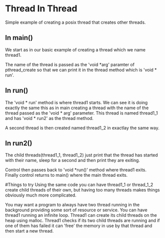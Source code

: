 # Thread In Thread

Simple example of creating a posix thread that creates other threads.

## In main()

We start as in our basic example of creating a thread which we name thread1.

The name of the thread is passed as the 'void *arg' paramter of pthread_create so that we can print it in the thread method which is 'void * run'.

## In run()
The 'void * run' method is where thread1 starts. We can see it is doing exactly the same this as in main creating a thread with the name of the thread passed as the 'void * arg' parameter. This thread is named thread1_1 and has 'void * run2' as the thread method.

A second thread is then created named thread1_2 in exactlay the same way.

## In run2()
The child threads(thread1_1, thread1_2) just print that the thread has started with their name, sleep for a second and then print they are exiting.

Control then passes back to 'void *run()' method where thread1 exits.
Finally control returns to main() where the main thread exits.

#Things to try
Using the same code you can have thread1_1 or thread_1_2 create child threads of their own, but having too many threads makes things obviously much more complicated.

You may want a program to always have two thread running in the background providing some sort of resource or service.
You can have thread1 running an infinite loop.
Thread1 can create its child threads on the heap using malloc.
Thread1 checks if its two child threads are running and if one of them has failed it can 'free' the memory in use by that thread and then start a new thread.
